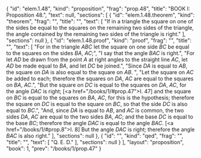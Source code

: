 {
  "id": "elem.1.48",
  "kind": "proposition",
  "frag": "prop.48",
  "title": "BOOK I: Proposition 48.",
  "text": null,
  "sections": [
    {
      "id": "elem.1.48.theorem",
      "kind": "theorem",
      "frag": "",
      "title": "",
      "text": [
        "If in a triangle the square on one of the sides be equal to the squares on the remaining two sides of the triangle, the angle contained by the remaining two sides of the triangle is right."
      ],
      "sections": null
    },
    {
      "id": "elem.1.48.proof",
      "kind": "proof",
      "frag": "",
      "title": "",
      "text": [
        "For in the triangle <var>ABC</var> let the square on one side <var>BC</var> be equal to the squares on the sides <var>BA</var>, <var>AC</var>;",
        "I say that the angle <var>BAC</var> is right.",
        "For let <var>AD</var> be drawn from the point <var>A</var> at right angles to the straight line <var>AC</var>, let <var>AD</var> be made equal to <var>BA</var>, and let <var>DC</var> be joined.",
        "Since <var>DA</var> is equal to <var>AB</var>, the square on <var>DA</var> is also equal to the square on <var>AB</var>. ",
        "Let the square on <var>AC</var> be added to each; therefore the squares on <var>DA</var>, <var>AC</var> are equal to the squares on <var>BA</var>, <var>AC</var>.",
        "But the square on <var>DC</var> is equal to the squares on <var>DA</var>, <var>AC</var>, for the angle <var>DAC</var> is right; [<a href=\"/books/1/#prop.47\">I. 47</a>] and the square on <var>BC</var> is equal to the squares on <var>BA</var>, <var>AC</var>, for this is the hypothesis; therefore the square on <var>DC</var> is equal to the square on <var>BC</var>, so that the side <var>DC</var> is also equal to <var>BC</var>.",
        "And, since <var>DA</var> is equal to <var>AB</var>, and <var>AC</var> is common, the two sides <var>DA</var>, <var>AC</var> are equal to the two sides <var>BA</var>, <var>AC</var>; and the base <var>DC</var> is equal to the base <var>BC</var>; therefore the angle <var>DAC</var> is equal to the angle <var>BAC</var>. [<a href=\"/books/1/#prop.8\">I. 8</a>] But the angle <var>DAC</var> is right; therefore the angle <var>BAC</var> is also right."
      ],
      "sections": null
    },
    {
      "id": "",
      "kind": "qed",
      "frag": "",
      "title": "",
      "text": [
        "Q. E. D."
      ],
      "sections": null
    }
  ],
  "layout": "proposition",
  "book": 1,
  "prev": "/books/1/prop.47"
}
